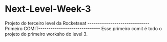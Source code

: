 # Next-Level-Week-3
Projeto do terceiro level da Rocketseat
------------------------------Primeiro COMIT------------------------------
Esse primeiro comit é todo o projeto do primeiro worksho do level 3. 
